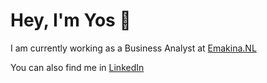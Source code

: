 # Hey, I'm Yos 👋

I am currently working as a Business Analyst at <a href="https://www.emakina.com/en-nl/" target="_blank">Emakina.NL</a>

You can also find me in <a href="https://www.linkedin.com/in/yoselyncallejas" target="_blank">LinkedIn</a>
